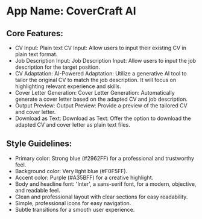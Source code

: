 # **App Name**: CoverCraft AI

## Core Features:

- CV Input: Plain text CV Input: Allow users to input their existing CV in plain text format.
- Job Description Input: Job Description Input: Allow users to input the job description for the target position.
- CV Adaptation: AI-Powered Adaptation: Utilize a generative AI tool to tailor the original CV to match the job description. It will focus on highlighting relevant experience and skills.
- Cover Letter Generation: Cover Letter Generation: Automatically generate a cover letter based on the adapted CV and job description.
- Output Preview: Output Preview: Provide a preview of the tailored CV and cover letter.
- Download as Text: Download as Text: Offer the option to download the adapted CV and cover letter as plain text files.

## Style Guidelines:

- Primary color: Strong blue (#2962FF) for a professional and trustworthy feel.
- Background color: Very light blue (#F0F5FF).
- Accent color: Purple (#A35BFF) for a creative highlight.
- Body and headline font: 'Inter', a sans-serif font, for a modern, objective, and readable feel.
- Clean and professional layout with clear sections for easy readability.
- Simple, professional icons for easy navigation.
- Subtle transitions for a smooth user experience.